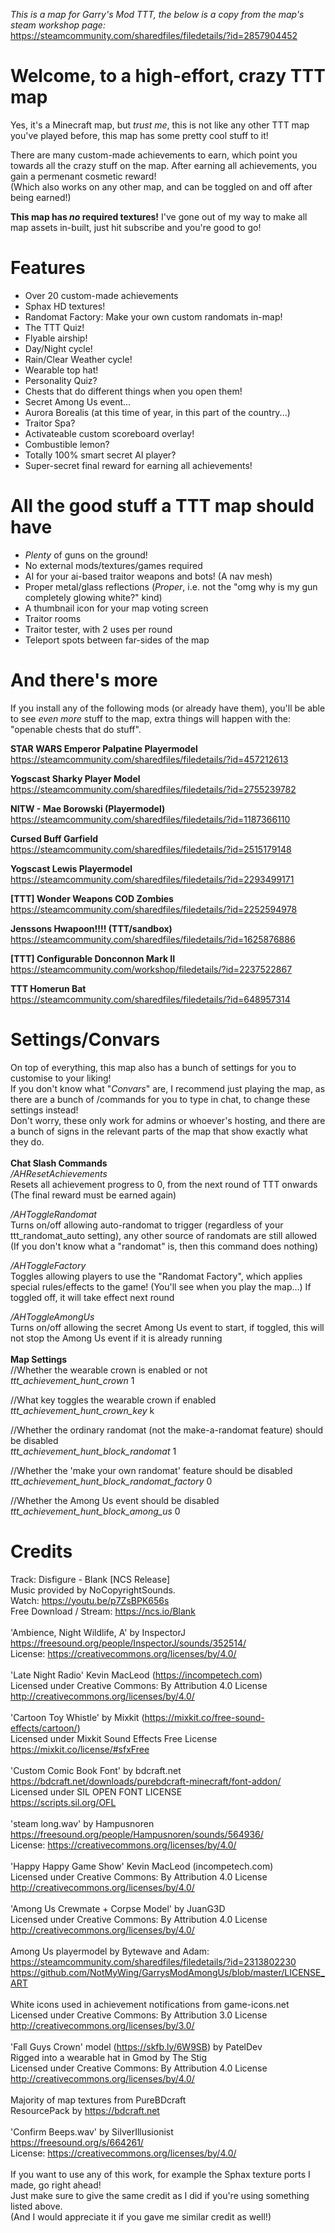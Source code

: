 _This is a map for Garry's Mod TTT, the below is a copy from the map's steam workshop page:_ <https://steamcommunity.com/sharedfiles/filedetails/?id=2857904452>

# Welcome, to a high-effort, crazy TTT map

Yes, it's a Minecraft map, but _trust me_, this is not like any other TTT map you've played before, this map has some pretty cool stuff to it!

There are many custom-made achievements to earn, which point you towards all the crazy stuff on the map. After earning all achievements, you gain a permenant cosmetic reward!\
(Which also works on any other map, and can be toggled on and off after being earned!)

__This map has _no_ required textures!__ I've gone out of my way to make all map assets in-built, just hit subscribe and you're good to go!

# Features

- Over 20 custom-made achievements
- Sphax HD textures!
- Randomat Factory: Make your own custom randomats in-map!
- The TTT Quiz!
- Flyable airship!
- Day/Night cycle!
- Rain/Clear Weather cycle!
- Wearable top hat!
- Personality Quiz?
- Chests that do different things when you open them!
- Secret Among Us event...
- Aurora Borealis (at this time of year, in this part of the country...)
- Traitor Spa?
- Activateable custom scoreboard overlay!
- Combustible lemon?
- Totally 100% smart secret AI player?
- Super-secret final reward for earning all achievements!

# All the good stuff a TTT map should have

- _Plenty_ of guns on the ground!
- No external mods/textures/games required
- AI for your ai-based traitor weapons and bots! (A nav mesh)
- Proper metal/glass reflections (_Proper_, i.e. not the "omg why is my gun completely glowing white?" kind)
- A thumbnail icon for your map voting screen
- Traitor rooms
- Traitor tester, with 2 uses per round
- Teleport spots between far-sides of the map

# And there's more

If you install any of the following mods (or already have them), you'll be able to see _even more_ stuff to the map, extra things will happen with the: "openable chests that do stuff".

__STAR WARS Emperor Palpatine Playermodel__\
<https://steamcommunity.com/sharedfiles/filedetails/?id=457212613>

__Yogscast Sharky Player Model__\
<https://steamcommunity.com/sharedfiles/filedetails/?id=2755239782>

__NITW - Mae Borowski (Playermodel)__\
<https://steamcommunity.com/sharedfiles/filedetails/?id=1187366110>

__Cursed Buff Garfield__\
<https://steamcommunity.com/sharedfiles/filedetails/?id=2515179148>

__Yogscast Lewis Playermodel__\
<https://steamcommunity.com/sharedfiles/filedetails/?id=2293499171>

__[TTT] Wonder Weapons COD Zombies__\
<https://steamcommunity.com/sharedfiles/filedetails/?id=2252594978>

__Jenssons Hwapoon!!!! (TTT/sandbox)__\
<https://steamcommunity.com/sharedfiles/filedetails/?id=1625876886>

__[TTT] Configurable Donconnon Mark II__\
<https://steamcommunity.com/workshop/filedetails/?id=2237522867>

__TTT Homerun Bat__\
<https://steamcommunity.com/sharedfiles/filedetails/?id=648957314>

# Settings/Convars

On top of everything, this map also has a bunch of settings for you to customise to your liking!\
If you don't know what "_Convars_" are, I recommend just playing the map, as there are a bunch of /commands for you to type in chat, to change these settings instead!\
Don't worry, these only work for admins or whoever's hosting, and there are a bunch of signs in the relevant parts of the map that show exactly what they do.
\
\
__Chat Slash Commands__\
_/AHResetAchievements_\
Resets all achievement progress to 0, from the next round of TTT onwards\
(The final reward must be earned again)

_/AHToggleRandomat_\
Turns on/off allowing auto-randomat to trigger (regardless of your ttt_randomat_auto setting), any other source of randomats are still allowed\
(If you don't know what a "randomat" is, then this command does nothing)

_/AHToggleFactory_\
Toggles allowing players to use the "Randomat Factory", which applies special rules/effects to the game! (You'll see when you play the map...) If toggled off, it will take effect next round

_/AHToggleAmongUs_\
Turns on/off allowing the secret Among Us event to start, if toggled, this will not stop the Among Us event if it is already running
\
\
__Map Settings__\
//Whether the wearable crown is enabled or not\
_ttt_achievement_hunt_crown_ 1

//What key toggles the wearable crown if enabled\
_ttt_achievement_hunt_crown_key_ k

//Whether the ordinary randomat (not the make-a-randomat feature) should be disabled\
_ttt_achievement_hunt_block_randomat_ 1

//Whether the 'make your own randomat' feature should be disabled\
_ttt_achievement_hunt_block_randomat_factory_ 0

//Whether the Among Us event should be disabled\
_ttt_achievement_hunt_block_among_us_ 0

# Credits

Track: Disfigure - Blank [NCS Release]\
Music provided by NoCopyrightSounds.\
Watch: <https://youtu.be/p7ZsBPK656s>\
Free Download / Stream: <https://ncs.io/Blank>\
\
'Ambience, Night Wildlife, A' by InspectorJ\
<https://freesound.org/people/InspectorJ/sounds/352514/>\
License: <https://creativecommons.org/licenses/by/4.0/>\
\
'Late Night Radio' Kevin MacLeod (<https://incompetech.com>)\
Licensed under Creative Commons: By Attribution 4.0 License\
<http://creativecommons.org/licenses/by/4.0/>\
\
'Cartoon Toy Whistle' by Mixkit (<https://mixkit.co/free-sound-effects/cartoon/>)\
Licensed under Mixkit Sound Effects Free License\
<https://mixkit.co/license/#sfxFree>\
\
'Custom Comic Book Font' by bdcraft.net\
<https://bdcraft.net/downloads/purebdcraft-minecraft/font-addon/>\
Licensed under SIL OPEN FONT LICENSE\
<https://scripts.sil.org/OFL>\
\
'steam long.wav' by Hampusnoren\
<https://freesound.org/people/Hampusnoren/sounds/564936/>\
License: <https://creativecommons.org/licenses/by/4.0/>\
\
'Happy Happy Game Show' Kevin MacLeod (incompetech.com)\
Licensed under Creative Commons: By Attribution 4.0 License\
<http://creativecommons.org/licenses/by/4.0/>\
\
'Among Us Crewmate + Corpse Model' by JuanG3D\
Licensed under Creative Commons: By Attribution 4.0 License\
<http://creativecommons.org/licenses/by/4.0/>\
\
Among Us playermodel by Bytewave and Adam:\
<https://steamcommunity.com/sharedfiles/filedetails/?id=2313802230>\
<https://github.com/NotMyWing/GarrysModAmongUs/blob/master/LICENSE_ART>\
\
White icons used in achievement notifications from game-icons.net\
Licensed under Creative Commons: By Attribution 3.0 License\
<http://creativecommons.org/licenses/by/3.0/>\
\
'Fall Guys Crown' model (<https://skfb.ly/6W9SB>) by PatelDev\
Rigged into a wearable hat in Gmod by The Stig\
Licensed under Creative Commons: By Attribution 4.0 License\
<http://creativecommons.org/licenses/by/4.0/>\
\
Majority of map textures from PureBDcraft\
ResourcePack by <https://bdcraft.net>\
\
'Confirm Beeps.wav' by SilverIllusionist\
<https://freesound.org/s/664261/>\
License: <https://creativecommons.org/licenses/by/4.0/>
\
\
If you want to use any of this work, for example the Sphax texture ports I made, go right ahead!\
Just make sure to give the same credit as I did if you're using something listed above.\
(And I would appreciate it if you gave me similar credit as well!)
